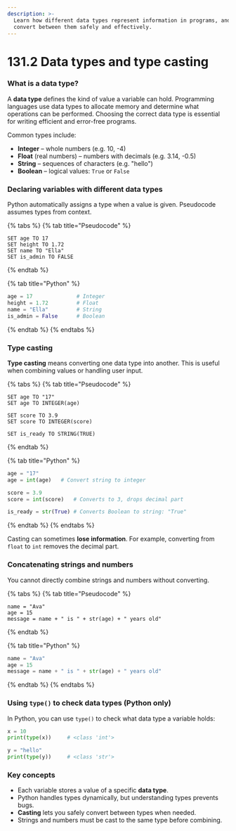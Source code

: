 ```yaml
---
description: >-
  Learn how different data types represent information in programs, and how to
  convert between them safely and effectively.
---
```


# 131.2 Data types and type casting

### **What is a data type?**

A **data type** defines the kind of value a variable can hold. Programming languages use data types to allocate memory and determine what operations can be performed. Choosing the correct data type is essential for writing efficient and error-free programs.

Common types include:

* **Integer** – whole numbers (e.g. 10, -4)
* **Float** (real numbers) – numbers with decimals (e.g. 3.14, -0.5)
* **String** – sequences of characters (e.g. "hello")
* **Boolean** – logical values: `True` or `False`

### **Declaring variables with different data types**

Python automatically assigns a type when a value is given. Pseudocode assumes types from context.

{% tabs %}
{% tab title="Pseudocode" %}
```
SET age TO 17
SET height TO 1.72
SET name TO "Ella"
SET is_admin TO FALSE
```
{% endtab %}

{% tab title="Python" %}
```python
age = 17              # Integer
height = 1.72         # Float
name = "Ella"         # String
is_admin = False      # Boolean
```
{% endtab %}
{% endtabs %}

### **Type casting**

**Type casting** means converting one data type into another. This is useful when combining values or handling user input.

{% tabs %}
{% tab title="Pseudocode" %}
```
SET age TO "17"
SET age TO INTEGER(age)

SET score TO 3.9
SET score TO INTEGER(score)

SET is_ready TO STRING(TRUE)
```
{% endtab %}

{% tab title="Python" %}
```python
age = "17"
age = int(age)   # Convert string to integer

score = 3.9
score = int(score)   # Converts to 3, drops decimal part

is_ready = str(True) # Converts Boolean to string: "True"
```
{% endtab %}
{% endtabs %}

Casting can sometimes **lose information**. For example, converting from `float` to `int` removes the decimal part.

### **Concatenating strings and numbers**

You cannot directly combine strings and numbers without converting.

{% tabs %}
{% tab title="Pseudocode" %}
```
name = "Ava"
age = 15
message = name + " is " + str(age) + " years old"
```
{% endtab %}

{% tab title="Python" %}
```python
name = "Ava"
age = 15
message = name + " is " + str(age) + " years old"
```
{% endtab %}
{% endtabs %}

### **Using `type()` to check data types (Python only)**

In Python, you can use `type()` to check what data type a variable holds:

```python
x = 10
print(type(x))     # <class 'int'>

y = "hello"
print(type(y))     # <class 'str'>
```

### Key concepts

* Each variable stores a value of a specific **data type**.
* Python handles types dynamically, but understanding types prevents bugs.
* **Casting** lets you safely convert between types when needed.
* Strings and numbers must be cast to the same type before combining.
